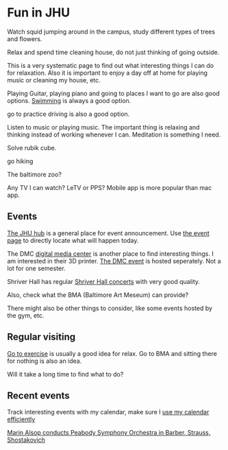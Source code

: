 # Fun in JHU

Watch squid jumping around in the campus, study different types of trees and flowers.

Relax and spend time cleaning house, do not just thinking of going outside.

This is a very systematic page to find out what interesting things I can do for relaxation. Also it is important to enjoy a day off at home for playing music or cleaning my house, etc.

Playing Guitar, playing piano and going to places I want to go are also good options. [Swimming](https://hackmd.io/EYdgnArAHMBmYFoAsAmAbG5aUFMHABMBmKBAYxwEY0kAGEJAQzKiSA==) is always a good option.

go to practice driving is also a good option.

Listen to music or playing music. The important thing is relaxing and thinking instead of working whenever I can. Meditation is something I need.

Solve rubik cube.

go hiking

The baltimore zoo?

Any TV I can watch? LeTV or PPS? Mobile app is more popular than mac app.


## Events

[The JHU hub](http://hub.jhu.edu/) is a general place for event announcement. Use [the event page](http://hub.jhu.edu/events/) to directly locate what will happen today.

The DMC [digital media center](http://studentaffairs.jhu.edu/dmc/) is another place to find interesting things. I am interested in their 3D printer. [The DMC event](http://hub.jhu.edu/channels/digital-media-center/events/) is hosted seperately. Not a lot for one semester.

Shriver Hall has regular [Shriver Hall concerts](http://www.shriverconcerts.org/) with very good quality.

Also, check what the BMA (Baltimore Art Meseum) can provide?

There might also be other things to consider, like some events hosted by the gym, etc. 

## Regular visiting

[Go to exercise](https://hackmd.io/EYdgnArAHMBmYFoAsAmAbG5aUFMHABMBmKBAYxwEY0kAGEJAQzKiSA==) is usually a good idea for relax. Go to BMA and sitting there for nothing is also an idea.

Will it take a long time to find what to do?

## Recent events
Track interesting events with my calendar, make sure I [use my calendar efficiently](https://hackmd.io/BwQwrADAJiBsDGBaEAzMBGRAWd8uOACMB2AZkTzFInkLEJVkKA==)

[Marin Alsop conducts Peabody Symphony Orchestra in Barber, Strauss, Shostakovich](http://hub.jhu.edu/events/2017/02/04/peabody-marin-alsop-conducts-peabody-symphony-orchestra-in-barber-strauss-shostakovich/)

